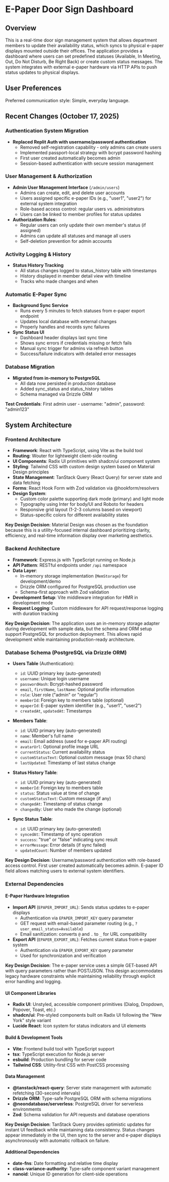 # E-Paper Door Sign Dashboard

## Overview

This is a real-time door sign management system that allows department members to update their availability status, which syncs to physical e-paper displays mounted outside their offices. The application provides a dashboard where users can set predefined statuses (Available, In Meeting, Out, Do Not Disturb, Be Right Back) or create custom status messages. The system integrates with external e-paper hardware via HTTP APIs to push status updates to physical displays.

## User Preferences

Preferred communication style: Simple, everyday language.

## Recent Changes (October 17, 2025)

### Authentication System Migration
- **Replaced Replit Auth with username/password authentication**
  - Removed self-registration capability - only admins can create users
  - Implemented passport-local strategy with bcrypt password hashing
  - First user created automatically becomes admin
  - Session-based authentication with secure session management

### User Management & Authorization
- **Admin User Management Interface** (`/admin/users`)
  - Admins can create, edit, and delete user accounts
  - Users assigned specific e-paper IDs (e.g., "user1", "user2") for external system integration
  - Role-based access control: regular users vs. administrators
  - Users can be linked to member profiles for status updates
- **Authorization Rules**:
  - Regular users can only update their own member's status (if assigned)
  - Admins can update all statuses and manage all users
  - Self-deletion prevention for admin accounts

### Activity Logging & History
- **Status History Tracking**
  - All status changes logged to status_history table with timestamps
  - History displayed in member detail view with timeline
  - Tracks who made changes and when

### Automatic E-Paper Sync
- **Background Sync Service**
  - Runs every 5 minutes to fetch statuses from e-paper export endpoint
  - Updates local database with external changes
  - Properly handles and records sync failures
- **Sync Status UI**
  - Dashboard header displays last sync time
  - Shows sync errors if credentials missing or fetch fails
  - Manual sync trigger for admins via refresh button
  - Success/failure indicators with detailed error messages

### Database Migration
- **Migrated from in-memory to PostgreSQL**
  - All data now persisted in production database
  - Added sync_status and status_history tables
  - Schema managed via Drizzle ORM

**Test Credentials**: First admin user - username: "admin", password: "admin123"

## System Architecture

### Frontend Architecture
- **Framework**: React with TypeScript, using Vite as the build tool
- **Routing**: Wouter for lightweight client-side routing
- **UI Components**: Radix UI primitives with shadcn/ui component system
- **Styling**: Tailwind CSS with custom design system based on Material Design principles
- **State Management**: TanStack Query (React Query) for server state and data fetching
- **Forms**: React Hook Form with Zod validation via @hookform/resolvers
- **Design System**: 
  - Custom color palette supporting dark mode (primary) and light mode
  - Typography using Inter for body/UI and Roboto for headers
  - Responsive grid layout (1-2-3 columns based on viewport)
  - Status-specific colors for different availability states

**Key Design Decision**: Material Design was chosen as the foundation because this is a utility-focused internal dashboard prioritizing clarity, efficiency, and real-time information display over marketing aesthetics.

### Backend Architecture
- **Framework**: Express.js with TypeScript running on Node.js
- **API Pattern**: RESTful endpoints under `/api` namespace
- **Data Layer**: 
  - In-memory storage implementation (`MemStorage`) for development/demo
  - Drizzle ORM configured for PostgreSQL production use
  - Schema-first approach with Zod validation
- **Development Setup**: Vite middleware integration for HMR in development mode
- **Request Logging**: Custom middleware for API request/response logging with duration tracking

**Key Design Decision**: The application uses an in-memory storage adapter during development with sample data, but the schema and ORM setup support PostgreSQL for production deployment. This allows rapid development while maintaining production-ready architecture.

### Database Schema (PostgreSQL via Drizzle ORM)
- **Users Table** (Authentication):
  - `id`: UUID primary key (auto-generated)
  - `username`: Unique login username
  - `passwordHash`: Bcrypt-hashed password
  - `email`, `firstName`, `lastName`: Optional profile information
  - `role`: User role ("admin" or "regular")
  - `memberId`: Foreign key to members table (optional)
  - `epaperId`: E-paper system identifier (e.g., "user1", "user2")
  - `createdAt`, `updatedAt`: Timestamps

- **Members Table**:
  - `id`: UUID primary key (auto-generated)
  - `name`: Member's full name
  - `email`: Email address (used for e-paper API routing)
  - `avatarUrl`: Optional profile image URL
  - `currentStatus`: Current availability status
  - `customStatusText`: Optional custom message (max 50 chars)
  - `lastUpdated`: Timestamp of last status change

- **Status History Table**:
  - `id`: UUID primary key (auto-generated)
  - `memberId`: Foreign key to members table
  - `status`: Status value at time of change
  - `customStatusText`: Custom message (if any)
  - `changedAt`: Timestamp of status change
  - `changedBy`: User who made the change (optional)

- **Sync Status Table**:
  - `id`: UUID primary key (auto-generated)
  - `syncedAt`: Timestamp of sync operation
  - `success`: "true" or "false" indicating sync result
  - `errorMessage`: Error details (if sync failed)
  - `updatedCount`: Number of members updated

**Key Design Decision**: Username/password authentication with role-based access control. First user created automatically becomes admin. E-paper ID field allows matching users to external system identifiers.

### External Dependencies

#### E-Paper Hardware Integration
- **Import API** (`EPAPER_IMPORT_URL`): Sends status updates to e-paper displays
  - Authentication via `EPAPER_IMPORT_KEY` query parameter
  - GET request with email-based parameter routing (e.g., `?user_email_status=Available`)
  - Email sanitization: converts `@` and `.` to `_` for URL compatibility
- **Export API** (`EPAPER_EXPORT_URL`): Fetches current status from e-paper system
  - Authentication via `EPAPER_EXPORT_KEY` query parameter
  - Used for synchronization and verification

**Key Design Decision**: The e-paper service uses a simple GET-based API with query parameters rather than POST/JSON. This design accommodates legacy hardware constraints while maintaining reliability through explicit error handling and logging.

#### UI Component Libraries
- **Radix UI**: Unstyled, accessible component primitives (Dialog, Dropdown, Popover, Toast, etc.)
- **shadcn/ui**: Pre-styled components built on Radix UI following the "New York" style variant
- **Lucide React**: Icon system for status indicators and UI elements

#### Build & Development Tools
- **Vite**: Frontend build tool with TypeScript support
- **tsx**: TypeScript execution for Node.js server
- **esbuild**: Production bundling for server code
- **Tailwind CSS**: Utility-first CSS with PostCSS processing

#### Data Management
- **@tanstack/react-query**: Server state management with automatic refetching (30-second intervals)
- **Drizzle ORM**: Type-safe PostgreSQL ORM with schema migrations
- **@neondatabase/serverless**: PostgreSQL driver for serverless environments
- **Zod**: Schema validation for API requests and database operations

**Key Design Decision**: TanStack Query provides optimistic updates for instant UI feedback while maintaining data consistency. Status changes appear immediately in the UI, then sync to the server and e-paper displays asynchronously with automatic rollback on failure.

#### Additional Dependencies
- **date-fns**: Date formatting and relative time display
- **class-variance-authority**: Type-safe component variant management
- **nanoid**: Unique ID generation for client-side operations